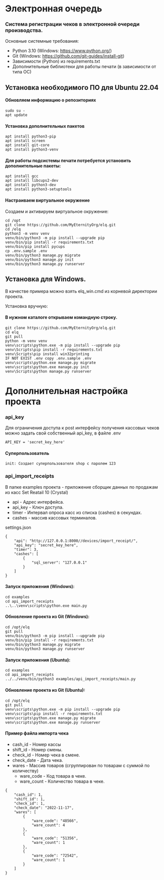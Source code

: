 # Электронная очередь

### Система регистрации чеков в электронной очереди производства.

Основные системные требования:

* Python 3.10 (Windows: https://www.python.org/)
* Git (Windows: https://github.com/git-guides/install-git)
* Зависимости (Python) из requirements.txt
* Дополнительные библиотеки для работы печати (в зависимости от типа ОС)

## Установка необходимого ПО для Ubuntu 22.04

#### Обновляем информацию о репозиториях

```
sudo su -
apt update
```

#### Установка дополнительных пакетов

```
apt install python3-pip
apt install screen
apt install git-core
apt install python3-venv
```

#### Для работы подсистемы печати потребуется установить дополнительные пакеты:

```
apt install gcc
apt install libcups2-dev
apt install python3-dev
apt install python3-setuptools
```

#### Настраиваем виртуальное окружение

Создаем и активируем виртуальное окружение:

```
cd /opt
git clone https://github.com/MyEternityOrg/elq.git
cd /elq
python3 -m venv venv
venv/bin/python3 -m pip install --upgrade pip
venv/bin/pip install -r requirements.txt
venv/bin/pip install pycups
cp .env.sample .env
venv/bin/python3 manage.py migrate
venv/bin/python3 manage.py init
venv/bin/python3 manage.py runserver
```

## Установка для Windows.

В качестве примера можно взять elq_win.cmd из корневой директории проекта.

Установка вручную:

#### В нужном каталоге открываем командную строку.

```
git clone https://github.com/MyEternityOrg/elq.git
cd elq
git pull
python -m venv venv
venv\scripts\python.exe -m pip install --upgrade pip
venv\Scripts\pip install -r requirements.txt
venv\Scripts\pip install win32printing
IF NOT EXIST .env copy .env.sample .env
venv\scripts\python.exe manage.py migrate
venv\scripts\python.exe manage.py init
venv\Scripts\python manage.py runserver
```

# Дополнительная настройка проекта

### api_key

Для ограничения доступа к post интерфейсу получения кассовых чеков можно задать свой собственный api_key, в файле .env

```
API_KEY = 'secret_key_here'
```

#### Суперпользователь

```
init: Создает суперпользователя shop с паролем 123
```

### api_import_receipts

В папке examples проекта - приложение сборщик данных по продажам из касс Set Reatail 10 (Crystal)

* api - Адрес интерфейса.
* api_key - Ключ доступа.
* timer - Интервал опроса касс из списка (cashes) в секундах.
* cashes - массив кассовых терминалов.

settings.json

```
{
	"api": "http://127.0.0.1:8000//devices/import_receipt/",
	"api_key": "secret_key_here",
	"timer": 3,
	"cashes": [
		{
			"sql_server": "127.0.0.1"
		}
	]
}

```

#### Запуск приложения (Windows):

```
cd examples
cd api_import_receipts
..\..\venv\scripts\python.exe main.py
```

#### Обновление проекта из Git (Windows):

```
cd /opt/elq
git pull
venv/bin/python3 -m pip install --upgrade pip
venv/bin/pip install -r requirements.txt
venv/bin/python3 manage.py migrate
venv/bin/python3 manage.py runserver
```

#### Запуск приложения (Ubuntu):

```
cd examples
cd api_import_receipts
../../venv/bin/python3 examples/api_import_receipts/main.py 
```

#### Обновление проекта из Git (Ubuntu):

```
cd /opt/elq
git pull
venv\scripts\python.exe -m pip install --upgrade pip
venv\scripts\pip install -r requirements.txt
venv\scripts\python.exe manage.py migrate
venv\scripts\python.exe manage.py runserver
```

#### Пример файла импорта чека

* cash_id - Номер кассы
* shift_id - Номер смены.
* check_id - Номер чека в смене.
* check_date - Дата чека.
* wares - Массив товаров (сгруппирован по товарам с суммой по количеству)
    * ware_code - Код товара в чеке.
    * ware_count - Количество товара в чеке.

```
{
	"cash_id": 1,
	"shift_id": 1,
	"check_id": 1,
	"check_date": "2022-11-17",
	"wares": [
		{
			"ware_code": "48566",
			"ware_count": 4
		},
		{
			"ware_code": "51356",
			"ware_count": 1
		},
		{
			"ware_code": "72542",
			"ware_count": 1
		}
	]
}
```